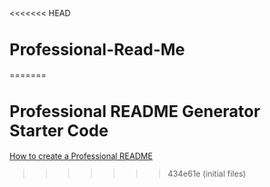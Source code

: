 <<<<<<< HEAD
# Professional-Read-Me
=======
# Professional README Generator Starter Code

[How to create a Professional README](./readme-guide.md)
>>>>>>> 434e61e (initial files)
